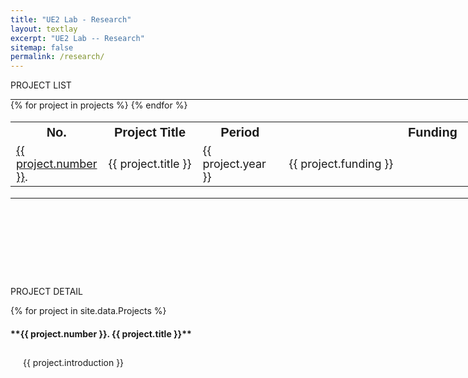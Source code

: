 ```yaml
---
title: "UE2 Lab - Research"
layout: textlay
excerpt: "UE2 Lab -- Research"
sitemap: false
permalink: /research/
---
```


<style>
  hr {
    margin: 0;
    border-color: black;
  }
</style>

<p class="title-center">PROJECT LIST</p>

<hr style="width: 1200px; border-width: 2px;">
<table style="width: 1200px; font-size: 18px;">
  <tr style="font-size: 20px; font-family: Arial">
    <th>No.</th><th>Project Title</th><th>Period</th><th>Funding</th>
  </tr>
  {% for project in projects %}
    <tr>
      <td class="project-cell" style="width: 70px;"><a href="#project-{{ project.number }}">{{ project.number }}</a>.</td>
      <td class="project-cell">{{ project.title }}</td>
      <td class="project-cell" style="width: 120px;">{{ project.year }}</td>
      <td class="project-cell" style="width: 460px;">{{ project.funding }}</td>
    </tr>
  {% endfor %}
  <tr></tr>
</table>
<hr style="width: 1200px; border-width: 2px; margin-bottom: 140px;">

<p class="title-center">PROJECT DETAIL</p> 
{% for project in site.data.Projects %}
  <h4 id="project-{{ project.number }}">**{{ project.number }}. {{ project.title }}**</h4>
  <div style="background-color:transparent; padding-top: 10px; padding-right: 20px; padding-bottom: 0.1px; padding-left: 20px;">{{ project.introduction }}</div>
  <p align="center"><img src="{{ site.url }}{{ site.baseurl }}/images/research/{{ project.image }}" class='research-image
